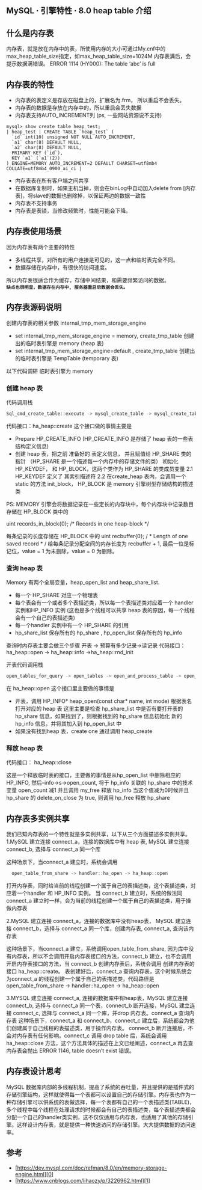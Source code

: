 ## MySQL · 引擎特性 · 8.0 heap table 介绍


    
## 什么是内存表

内存表，就是放在内存中的表，所使用内存的大小可通过My.cnf中的max_heap_table_size指定，如max_heap_table_size=1024M
内存表满后，会提示数据满错误。
ERROR 1114 (HY000): The table ‘abc’ is full  

## 内存表的特性

* 内存表的表定义是存放在磁盘上的，扩展名为.frm， 所以重启不会丢失。
* 内存表的数据是存放在内存中的，所以重启会丢失数据
* 内存表支持AUTO_INCREMENT列 (ps, 一些网站资源说不支持)


```LANG
mysql> show create table heap_test;
| heap_test | CREATE TABLE `heap_test` (
  `id` int(10) unsigned NOT NULL AUTO_INCREMENT,
  `a1` char(8) DEFAULT NULL,
  `a2` char(8) DEFAULT NULL,
  PRIMARY KEY (`id`),
  KEY `a1` (`a1`(2))
) ENGINE=MEMORY AUTO_INCREMENT=2 DEFAULT CHARSET=utf8mb4 COLLATE=utf8mb4_0900_ai_ci |

```


* 内存表表在所有客户端之间共享
* 在数据库复制时，如果主机当掉，则会在binLog中自动加入delete from [内存表]，将slave的数据也删除掉，以保证两边的数据一致性
* 内存表不支持事务
* 内存表是表锁，当修改频繁时，性能可能会下降。


## 内存表使用场景

因为内存表有两个主要的特性  


* 多线程共享，对所有的用户连接是可见的，这一点和临时表完全不同。
* 数据存储在内存中，有很快的访问速度。



所以内存表很适合作为缓存，存储中间结果，和需要频繁访问的数据。   **`缺点也很明显，数据存在内存中, 服务器重启后数据会丢失。`**   

## 内存表源码说明

创建内存表的相关参数
 internal_tmp_mem_storage_engine  

* set internal_tmp_mem_storage_engine = memory, create_tmp_table 创建出的临时表引擎是 memory (heap 表)
* set internal_tmp_mem_storage_engine=default , create_tmp_table
创建出的临时表引擎是 TempTable (temporary 表)



以下代码调研 临时表引擎为 memory  

### 创建 heap 表

代码调用栈  

```cpp
Sql_cmd_create_table::execute -> mysql_create_table -> mysql_create_table_no_lock -> create_table_impl -> rea_create_base_table -> ha_create_table -> handler::ha_create -> ha_heap::create

```


代码接口：ha_heap::create
这个接口做的事情主要是  

* Prepare HP_CREATE_INFO (HP_CREATE_INFO 是存储了 heap 表的一些表结构定义信息)
* 创建 heap 表，把之前 准备好的 表定义信息， 并且赋值给 HP_SHARE 类的指针
  （HP_SHARE 是一个描述每一个内存中的存储文件的类）
初始化 HP_KEYDEF， 和 HP_BLOCK，这两个类作为 HP_SHARE 的类成员变量
  2.1 HP_KEYDEF 定义了 其索引描述符
  2.2 在create_heap 表内，会调用一个 static 的方法 init_block， 
 HP_BLOCK 是 memory 引擎树型存储结构的描述类



PS: MEMORY 引擎会将数据记录在一些定长的内存块中，每个内存块中记录数目存储在 HP_BLOCK 类中的  

uint records_in_block{0}; /* Records in one heap-block */  

每条记录的长度存储在 HP_BLOCK 中的 uint recbuffer{0};        / * Length of one saved record * /
给每条记录分配空间的内存长度为 recbuffer + 1, 最后一位是标记位，value = 1 为未删除，value = 0 为删除。  

### 查询 heap 表

Memory 有两个全局变量，heap_open_list and heap_share_list.  


* 每一个 HP_SHARE 对应一个物理表
* 每个表会有一个或者多个表描述类，所以每一个表描述类对应着一个 handler 实例和HP_INFO 实例 (这也是多个线程可以共享 heap 表的原因，每一个线程会有一个自己的表描述类)
* 每一个handler 实例中有一个 HP_SHARE 的引用
* hp_share_list 保存所有的 hp_share , hp_open_list 保存所有的 hp_info



查询时内存表主要会做三个步骤
    开表 -> 预算有多少记录->读记录
代码接口： ha_heap::open -> ha_heap::info ->ha_heap::rnd_init  


开表代码调用栈  

```cpp
open_tables_for_query -> open_tables -> open_and_process_table -> open_table -> open_table_from_share -> handler::ha_open -> ha_heap::open

```

在 ha_heap::open 这个接口里主要做的事情是  

* 开表，调用 HP_INFO* heap_open(const char* name, int mode)    根据表名打开对应的 heap 表 这里主要是检查 hp_share_list 中是否有要打开表的 hp_share 信息，如果找到了，则根据找到的 hp_share 信息初始化 新的 hp_info 信息，并将其加入到 hp_open_list 中
* 如果没有找到heap 表，create one 通过调用 heap_create


### 释放 heap 表

代码接口： ha_heap::close  


这是一个释放临时表的接口，主要做的事情是从hp_open_list 中删除相应的HP_INFO, 然后–info->s->open_count, 将于 hp_info 关联的 hp_share 中的技术变量 open_count 减1
并且调用 my_free 释放 hp_info
当这个值减为0时候并且 hp_share 的 delete_on_close 为 true, 则调用 hp_free 释放 hp_share  

## 内存表多实例共享

我们已知内存表的一个特性就是多实例共享，以下从三个方面描述多实例共享。
1.MySQL 建立连接 connect_a，连接的数据库中有 heap 表, MySQL 建立连接 connect_b, 选择与 connect_a 同一个库  


这种场景下，当connect_a 建立时，系统会调用  

```cpp
  open_table_from_share -> handler::ha_open -> ha_heap::open 

```

打开内存表，同时给当前的线程创建一个属于自己的表描述类，这个表描述类，对应着一个handler 和 HP_INFO 实例。
  当 connect_b 建立时，系统的做法同 connect_a 建立时一样，会为当前的线程创建一个属于自己的表描述类，用于操做内存表  


2.MySQL 建立连接 connect_a，连接的数据库中没有heap表， MySQL 建立连接 connect_b，选择与 connect_a 同一个库，创建内存表, connect_a, 查询该内存表  


这种场景下，当connect_a 建立，系统调用open_table_from_share, 因为库中没有内存表，所以不会调用开启内存表接口的方法，connect_b 建立，也不会调用开启内存表接口的方法，当 connect_b 创建内存表后，系统会调用 创建内存表的接口 ha_heap::create。 表创建好后，connect_a 查询内存表，这个时候系统会为connect_a 的线程创建一个属于自己的表描述类，代码路径是 open_table_from_share -> handler::ha_open -> ha_heap::open  


3.MYSQL 建立连接 connect_a, 连接的数据库中有heap表，MySQL 建立连接 connect_b, 选择与 connect_a 同一个表，connect_b 断开连接，MySQL  建立连接 connect_c, 选择与 connect_a 同一个库，并drop 内存表。connect_a 查询内存表
  这种场景下，connect_a 和 connect_b，connect_c 建立后，系统都会为他们创建属于自己线程的表描述类，用于操作内存表。 connect_b 断开连接后，不会对内存表有任何影响。connect_c 调用 drop table 后，系统会调用  ha_heap::close 方法，这个方法具体的描述在上文已经阐述，connect_a 再去查内存表会抛出 ERROR 1146, table doesn’t exist 错误。  

## 内存表设计思考

MySQL 数据库内部的多线程机制，提高了系统的吞吐量，并且提供的是插件式的存储引擎结构，这样就使得每一个表都可以设置自己的存储引擎。内存表也作为一种存储引擎可以供系统的表做选择，每一个表都有自己的一个表描述类(TABLE)，多个线程中每个线程在处理请求的时候都会有自己的表描述类，每个表描述类都会分配一个自己的handler类实例，这不仅仅适用与内存表，也适用了其他的存储引擎。这样设计内存表，就是提供一种快速访问的存储引擎。大大提供数据的访问速率。  

## 参考

* [https://dev.mysql.com/doc/refman/8.0/en/memory-storage-engine.html][0]
* [https://www.cnblogs.com/lihaozy/p/3226962.html][1]



[0]: https://dev.mysql.com/doc/refman/8.0/en/memory-storage-engine.html
[1]: https://www.cnblogs.com/lihaozy/p/3226962.html